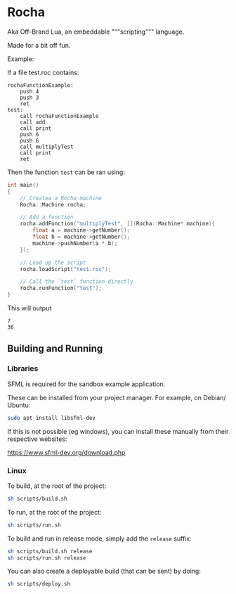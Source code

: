 # Rocha

Aka Off-Brand Lua, an embeddable """scripting""" language.

Made for a bit off fun.

Example:

If a file test.roc contains:
```
rochaFunctionExample:
    push 4
    push 3
    ret
test:
    call rochaFunctionExample
    call add
    call print
    push 6
    push 6
    call multiplyTest
    call print
    ret
```

Then the function `test` can be ran using:

```cpp
int main() 
{
    // Createa a Rocha machine
    Rocha::Machine rocha;

    // Add a function
    rocha.addFunction("multiplyTest", [](Rocha::Machine* machine){
        float a = machine->getNumber();
        float b = machine->getNumber();
        machine->pushNumber(a * b);
    });

    // Load up the script
    rocha.loadScript("test.roc");

    // Call the `test` function directly
    rocha.runFunction("test");
}
```

This will output 

```
7
36
```



## Building and Running

### Libraries

SFML is required for the sandbox example application.

These can be installed from your project manager. For example, on Debian/ Ubuntu:

```sh
sudo apt install libsfml-dev
```

If this is not possible (eg windows), you can install these manually from their respective websites:

https://www.sfml-dev.org/download.php

### Linux

To build, at the root of the project:

```sh
sh scripts/build.sh
```

To run, at the root of the project:

```sh
sh scripts/run.sh
```

To build and run in release mode, simply add the `release` suffix:

```sh
sh scripts/build.sh release
sh scripts/run.sh release
```

You can also create a deployable build (that can be sent) by doing:

```sh
sh scripts/deploy.sh
```
